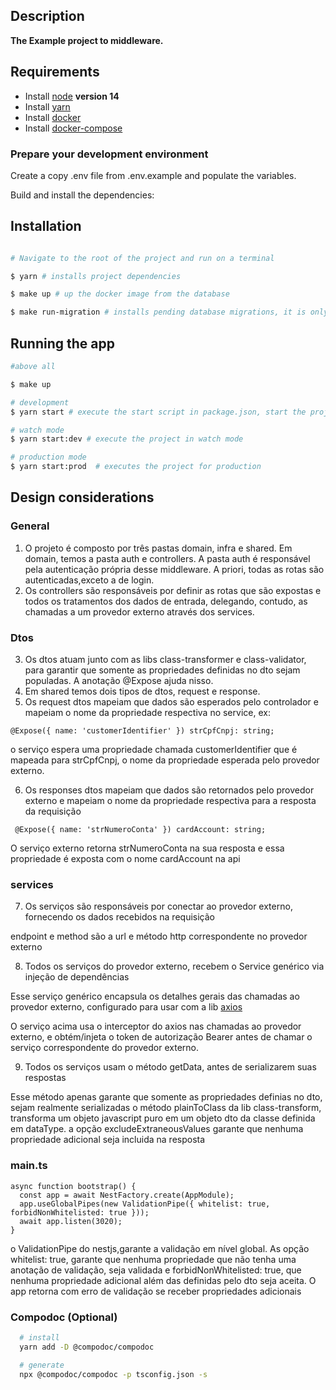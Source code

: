 ## Description

<b> The Example project to middleware. </b>

## Requirements

- Install [node](https://nodejs.org/en/download/) <b> version 14 </b>
- Install [yarn](https://classic.yarnpkg.com/en/docs/install/#debian-stable)
- Install [docker](https://docs.docker.com/install/)
- Install [docker-compose](https://docs.docker.com/compose/install/)

### Prepare your development environment

Create a copy .env file from .env.example and populate the variables.

Build and install the dependencies:

## Installation

```bash

# Navigate to the root of the project and run on a terminal

$ yarn # installs project dependencies

$ make up # up the docker image from the database

$ make run-migration # installs pending database migrations, it is only necessary the first time
```

## Running the app

```bash
#above all

$ make up

# development
$ yarn start # execute the start script in package.json, start the project

# watch mode
$ yarn start:dev # execute the project in watch mode

# production mode
$ yarn start:prod  # executes the project for production
```

## Design considerations

### General

1. O projeto é composto por três pastas domain, infra e shared. Em domain, temos a pasta auth e controllers.
   A pasta auth é responsável pela autenticação própria desse
   middleware. A priori, todas as rotas são autenticadas,exceto a de login.
2. Os controllers são responsáveis por definir as rotas que são expostas e todos
   os tratamentos dos dados de entrada, delegando, contudo, as chamadas a um provedor
   externo através dos services.

### Dtos

3. Os dtos atuam junto com as libs class-transformer e class-validator, para garantir que somente as propriedades
   definidas no dto sejam populadas. A anotação @Expose ajuda nisso.
4. Em shared temos dois tipos de dtos, request e response.
5. Os request dtos mapeiam que dados são esperados pelo controlador e mapeiam o nome da propriedade respectiva
   no service, ex:

`@Expose({ name: 'customerIdentifier' }) strCpfCnpj: string;`

o serviço espera uma propriedade chamada customerIdentifier que é mapeada para strCpfCnpj, o nome da propriedade
esperada pelo provedor externo.

6. Os responses dtos mapeiam que dados são retornados pelo provedor externo e mapeiam o nome da propriedade respectiva para a resposta da requisição

` @Expose({ name: 'strNumeroConta' }) cardAccount: string;`

O serviço externo retorna strNumeroConta na sua resposta e essa propriedade é exposta com o nome cardAccount na api

### services

7. Os serviços são responsáveis por conectar ao provedor externo, fornecendo os dados recebidos na requisição

endpoint e method são a url e método http correspondente no provedor externo

8. Todos os serviços do provedor externo, recebem o Service genérico via injeção de dependências

Esse serviço genérico encapsula os detalhes gerais das chamadas ao provedor externo, configurado para usar com a lib
[axios](https://github.com/axios/axios)

O serviço acima usa o interceptor do axios nas chamadas ao provedor externo, e obtém/injeta o token de autorização Bearer
antes de chamar o serviço correspondente do provedor externo.

9. Todos os serviços usam o método getData, antes de serializarem suas respostas

Esse método apenas garante que somente as propriedades definias no dto, sejam realmente serializadas
o método plainToClass da lib class-transform, transforma um objeto javascript puro em um objeto dto da classe
definida em dataType.
a opção excludeExtraneousValues garante que nenhuma propriedade adicional seja incluida na resposta

### main.ts

```
async function bootstrap() {
  const app = await NestFactory.create(AppModule);
  app.useGlobalPipes(new ValidationPipe({ whitelist: true, forbidNonWhitelisted: true }));
  await app.listen(3020);
}
```

o ValidationPipe do nestjs,garante a validação em nível global. As opção whitelist: true, garante que
nenhuma propriedade que não tenha uma anotação de validação, seja validada e forbidNonWhitelisted: true,
que nenhuma propriedade adicional além das definidas pelo dto seja aceita. O app retorna com erro de validação
se receber propriedades adicionais

### Compodoc (Optional)

```bash
  # install
  yarn add -D @compodoc/compodoc

  # generate
  npx @compodoc/compodoc -p tsconfig.json -s

```
